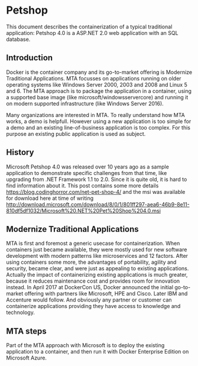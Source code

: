 # Petshop
This document describes the containerization of a typical traditional application: Petshop 4.0 is a ASP.NET 2.0 web application with an SQL database. 

## Introduction
Docker is the container company and its go-to-market offering is Modernize Traditional Applications. MTA focusses on applications running on older operating systems like Windows Server 2000, 2003 and 2008 and Linux 5 and 6. The MTA approach is to package the application in a container, using a supported base image (like microsoft/windowsservercore) and running it on modern supported infrastructure (like Windows Server 2016).

Many organizations are interested in MTA. To really understand how MTA works, a demo is helpfull. However using a new application is too simple for a demo and an existing line-of-business application is too complex. For this purpose an existing public application is used as subject. 

## History
Microsoft Petshop 4.0 was released over 10 years ago as a sample application to demonstrate specific challenges from that time, like upgrading from .NET Framework 1.1 to 2.0. Since it is quite old, it is hard to find information about it. This post contains some more details  https://blog.codinghorror.com/net-pet-shop-4/ and the msi was available for download here at time of writing http://download.microsoft.com/download/8/0/1/801ff297-aea6-46b9-8e11-810df5df1032/Microsoft%20.NET%20Pet%20Shop%204.0.msi 

## Modernize Traditional Applications
MTA is first and foremost a generic usecase for containerization. When containers just became available, they were mostly used for new software development with modern patterns like microservices and 12 factors. After using containers some more, the advantages of portability, agility and security, became clear, and were just as appealing to existing applications. Actually the impact of containerizing existing applications is much greater, because it reduces maintenance cost and provides room for innovation instead. In April 2017 at DockerCon US, Docker announced the initial go-to-market offering with partners like Microsoft, HPE and Cisco. Later IBM and Accenture would follow. And obviously any partner or customer can containerize applications providing they have access to knowledge and technology. 

## MTA steps
Part of the MTA approach with Microsoft is to deploy the existing application to a container, and then run it with Docker Enterprise Edition on Microsoft Azure. 
